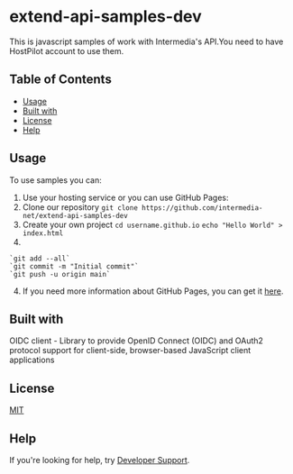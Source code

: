 # extend-api-samples-dev

This is javascript samples of work with Intermedia's API.You need to have HostPilot account to use them.

## Table of Contents

* [Usage](#Usage)
* [Built with](#Built-with)
* [License](#License)
* [Help](#Help)


## Usage
To use samples you can:
1. Use your hosting service or you can use GitHub Pages:
  1. Clone our repository
    `git clone https://github.com/intermedia-net/extend-api-samples-dev`
  2. Create your own project
    `cd username.github.io`
    `echo "Hello World" > index.html` 
  3.
    `git add --all`
    `git commit -m "Initial commit"`
    `git push -u origin main`
  
  4. If you need more information about GitHub Pages, you can get it [here](https://docs.github.com/en/pages).

## Built with
  OIDC client - Library to provide OpenID Connect (OIDC) and OAuth2 protocol support for client-side, browser-based JavaScript client applications

## License
 [MIT](https://github.com/intermedia-net/extend-api-samples-dev/blob/main/LICENSE)

## Help
 If you're looking for help, try [Developer Support](https://developer.intermedia.com/articles/feedback.html). 
